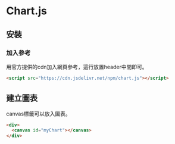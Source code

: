 # Chart.js 


## 安裝


### 加入參考
用官方提供的cdn加入網頁參考，這行放置header中間即可。
```html
<script src="https://cdn.jsdelivr.net/npm/chart.js"></script>
```


## 建立圖表

canvas標籤可以放入圖表。
```html
<div>
  <canvas id="myChart"></canvas>
</div>
```
